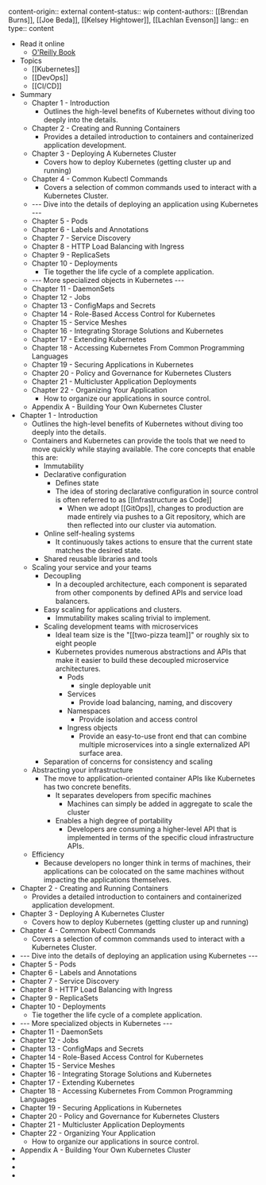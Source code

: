 content-origin:: external
content-status:: wip
content-authors:: [[Brendan Burns]], [[Joe Beda]], [[Kelsey Hightower]], [[Lachlan Evenson]]
lang:: en
type:: content

- Read it online
	- [O'Reilly Book](https://learning.oreilly.com/library/view/kubernetes-up-and/9781098110192/)
- Topics
	- [[Kubernetes]]
	- [[DevOps]]
	- [[CI/CD]]
- Summary
	- Chapter 1 - Introduction
		- Outlines the high-level benefits of Kubernetes without diving too deeply into the details.
	- Chapter 2 - Creating and Running Containers
		- Provides a detailed introduction to containers and containerized application development.
	- Chapter 3 - Deploying A Kubernetes Cluster
		- Covers how to deploy Kubernetes (getting cluster up and running)
	- Chapter 4 - Common Kubectl Commands
		- Covers a selection of common commands used to interact with a Kubernetes Cluster.
	- --- Dive into the details of deploying an application using Kubernetes ---
	- Chapter 5 - Pods
	- Chapter 6 - Labels and Annotations
	- Chapter 7 - Service Discovery
	- Chapter 8 - HTTP Load Balancing with Ingress
	- Chapter 9 - ReplicaSets
	- Chapter 10 - Deployments
		- Tie together the life cycle of a complete application.
	- --- More specialized objects in Kubernetes ---
	- Chapter 11 - DaemonSets
	- Chapter 12 - Jobs
	- Chapter 13 - ConfigMaps and Secrets
	- Chapter 14 - Role-Based Access Control for Kubernetes
	- Chapter 15 - Service Meshes
	- Chapter 16 - Integrating Storage Solutions and Kubernetes
	- Chapter 17 - Extending Kubernetes
	- Chapter 18 - Accessing Kubernetes From Common Programming Languages
	- Chapter 19 - Securing Applications in Kubernetes
	- Chapter 20 - Policy and Governance for Kubernetes Clusters
	- Chapter 21 - Multicluster Application Deployments
	- Chapter 22 - Organizing Your Application
		- How to organize our applications in source control.
	- Appendix A - Building Your Own Kubernetes Cluster
- Chapter 1 - Introduction
	- Outlines the high-level benefits of Kubernetes without diving too deeply into the details.
	- Containers and Kubernetes can provide the tools that we need to move quickly while staying available. The core concepts that enable this are:
		- Immutability
		- Declarative configuration
			- Defines state
			- The idea of storing declarative configuration in source control is often referred to as [[Infrastructure as Code]]
				- When we adopt [[GitOps]], changes to production are made entirely via pushes to a Git repository, which are then reflected into our cluster via automation.
		- Online self-healing systems
			- It continuously takes actions to ensure that the current state matches the desired state.
		- Shared reusable libraries and tools
	- Scaling your service and your teams
		- Decoupling
			- In a decoupled architecture, each component is separated from other components by defined APIs and service load balancers.
		- Easy scaling for applications and clusters.
			- Immutability makes scaling trivial to implement.
		- Scaling development teams with microservices
			- Ideal team size is the "[[two-pizza team]]" or roughly six to eight people
			- Kubernetes provides numerous abstractions and APIs that make it easier to build these decoupled microservice architectures.
				- Pods
					- single deployable unit
				- Services
					- Provide load balancing, naming, and discovery
				- Namespaces
					- Provide isolation and access control
				- Ingress objects
					- Provide an easy-to-use front end that can combine multiple microservices into a single externalized API surface area.
		- Separation of concerns for consistency and scaling
	- Abstracting your infrastructure
		- The move to application-oriented container APIs like Kubernetes has two concrete benefits.
			- It separates developers from specific machines
				- Machines can simply be added in aggregate to scale the cluster
			- Enables a high degree of portability
				- Developers are consuming a higher-level API that is implemented in terms of the specific cloud infrastructure APIs.
	- Efficiency
		- Because developers no longer think in terms of machines, their applications can be colocated on the same machines without impacting the applications themselves.
- Chapter 2 - Creating and Running Containers
	- Provides a detailed introduction to containers and containerized application development.
- Chapter 3 - Deploying A Kubernetes Cluster
	- Covers how to deploy Kubernetes (getting cluster up and running)
- Chapter 4 - Common Kubectl Commands
	- Covers a selection of common commands used to interact with a Kubernetes Cluster.
- --- Dive into the details of deploying an application using Kubernetes ---
- Chapter 5 - Pods
- Chapter 6 - Labels and Annotations
- Chapter 7 - Service Discovery
- Chapter 8 - HTTP Load Balancing with Ingress
- Chapter 9 - ReplicaSets
- Chapter 10 - Deployments
	- Tie together the life cycle of a complete application.
- --- More specialized objects in Kubernetes ---
- Chapter 11 - DaemonSets
- Chapter 12 - Jobs
- Chapter 13 - ConfigMaps and Secrets
- Chapter 14 - Role-Based Access Control for Kubernetes
- Chapter 15 - Service Meshes
- Chapter 16 - Integrating Storage Solutions and Kubernetes
- Chapter 17 - Extending Kubernetes
- Chapter 18 - Accessing Kubernetes From Common Programming Languages
- Chapter 19 - Securing Applications in Kubernetes
- Chapter 20 - Policy and Governance for Kubernetes Clusters
- Chapter 21 - Multicluster Application Deployments
- Chapter 22 - Organizing Your Application
	- How to organize our applications in source control.
- Appendix A - Building Your Own Kubernetes Cluster
-
-
-